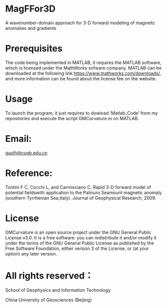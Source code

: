 # MagFFor3D

A wavenumber-domain approach for 3-D forward modeling of magneitc anomalies and gradients

# Prerequisites

The code being implemented in MATLAB, it requires the MATLAB software, which is licensed under the MathWorks sofware company. MATLAB can be downloaded at the following link https://www.mathworks.com/downloads/, and more information can be found about the license fee on the website.

# Usage

To launch the program, it just requires to dowload ‘Matlab_Code’ from my repositories and execute the script GMCurvature.m on MATLAB. 

# Email:

guolh@cugb.edu.cn

# Reference: 

Tontini F C, Cocchi L, and Carmisciano C. Rapid 3-D forward model of potential fieldswith application to the Palinuro Seamount magnetic anomaly (southern Tyrrhenian Sea,Italy). Journal of Geophysical Research, 2009.

# License

GMCurvature is an open source project under the GNU General Public License v3.0. It is a free software: you can redistribute it and/or modify it under the terms of the GNU General Public License as published by the Free Software Foundation, either version 3 of the License, or (at your option) any later version.

# All rights reserved：

School of Geophysics and Information Technology

China University of Geosciences (Beijing)
